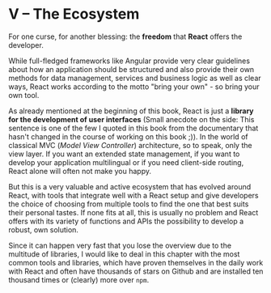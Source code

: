 # V – The Ecosystem

For one curse, for another blessing: the **freedom** that **React** offers the developer.

While full-fledged frameworks like Angular provide very clear guidelines about how an application should be structured and also provide their own methods for data management, services and business logic as well as clear ways, React works according to the motto "bring your own" - so bring your own tool.

As already mentioned at the beginning of this book, React is just a **library for the development of user interfaces** \(Small anecdote on the side: This sentence is one of the few I quoted in this book from the documentary that hasn't changed in the course of working on this book ;\)\). In the world of classical MVC \(_Model View Controller_\) architecture, so to speak, only the view layer. If you want an extended state management, if you want to develop your application multilingual or if you need client-side routing, React alone will often not make you happy.

But this is a very valuable and active ecosystem that has evolved around React, with tools that integrate well with a React setup and give developers the choice of choosing from multiple tools to find the one that best suits their personal tastes. If none fits at all, this is usually no problem and React offers with its variety of functions and APIs the possibility to develop a robust, own solution.

Since it can happen very fast that you lose the overview due to the multitude of libraries, I would like to deal in this chapter with the most common tools and libraries, which have proven themselves in the daily work with React and often have thousands of stars on Github and are installed ten thousand times or \(clearly\) more over `npm`.

